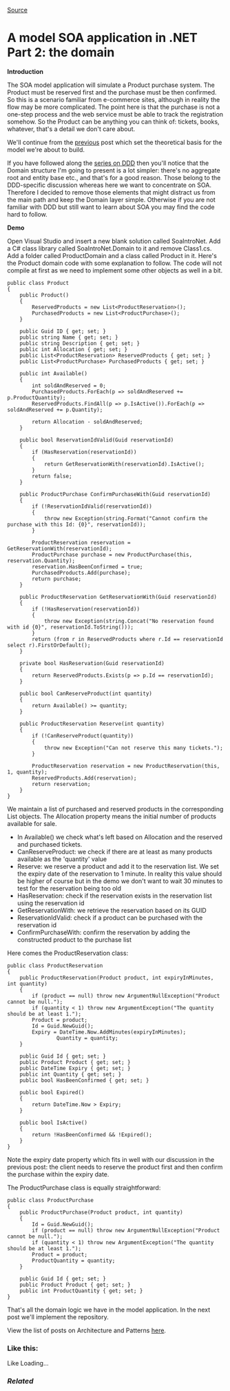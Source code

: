 [Source](http://dotnetcodr.com/2013/12/19/a-model-soa-application-in-net-part-2-the-domain/ "Permalink to A model SOA application in .NET Part 2: the domain")

# A model SOA application in .NET Part 2: the domain

**Introduction**

The SOA model application will simulate a Product purchase system. The Product must be reserved first and the purchase must be then confirmed. So this is a scenario familiar from e-commerce sites, although in reality the flow may be more complicated. The point here is that the purchase is not a one-step process and the web service must be able to track the registration somehow. So the Product can be anything you can think of: tickets, books, whatever, that's a detail we don't care about.

We'll continue from the [previous][1] post which set the theoretical basis for the model we're about to build.

If you have followed along the [series on DDD][2] then you'll notice that the Domain structure I'm going to present is a lot simpler: there's no aggregate root and entity base etc., and that's for a good reason. Those belong to the DDD-specific discussion whereas here we want to concentrate on SOA. Therefore I decided to remove those elements that might distract us from the main path and keep the Domain layer simple. Otherwise if you are not familiar with DDD but still want to learn about SOA you may find the code hard to follow.

**Demo**

Open Visual Studio and insert a new blank solution called SoaIntroNet. Add a C# class library called SoaIntroNet.Domain to it and remove Class1.cs. Add a folder called ProductDomain and a class called Product in it. Here's the Product domain code with some explanation to follow. The code will not compile at first as we need to implement some other objects as well in a bit.



    public class Product
    {
    	public Product()
    	{
    		ReservedProducts = new List<ProductReservation>();
    		PurchasedProducts = new List<ProductPurchase>();
    	}

    	public Guid ID { get; set; }
    	public string Name { get; set; }
    	public string Description { get; set; }
    	public int Allocation { get; set; }
    	public List<ProductReservation> ReservedProducts { get; set; }
    	public List<ProductPurchase> PurchasedProducts { get; set; }

    	public int Available()
    	{
    		int soldAndReserved = 0;
    		PurchasedProducts.ForEach(p => soldAndReserved += p.ProductQuantity);
    		ReservedProducts.FindAll(p => p.IsActive()).ForEach(p => soldAndReserved += p.Quantity);

    		return Allocation - soldAndReserved;
    	}

    	public bool ReservationIdValid(Guid reservationId)
    	{
    		if (HasReservation(reservationId))
    		{
    			return GetReservationWith(reservationId).IsActive();
    		}
    		return false;
    	}

    	public ProductPurchase ConfirmPurchaseWith(Guid reservationId)
    	{
    		if (!ReservationIdValid(reservationId))
    		{
    			throw new Exception(string.Format("Cannot confirm the purchase with this Id: {0}", reservationId));
    		}

    		ProductReservation reservation = GetReservationWith(reservationId);
    		ProductPurchase purchase = new ProductPurchase(this, reservation.Quantity);
    		reservation.HasBeenConfirmed = true;
    		PurchasedProducts.Add(purchase);
    		return purchase;
    	}

    	public ProductReservation GetReservationWith(Guid reservationId)
    	{
    		if (!HasReservation(reservationId))
    		{
    			throw new Exception(string.Concat("No reservation found with id {0}", reservationId.ToString()));
    		}
    		return (from r in ReservedProducts where r.Id == reservationId select r).FirstOrDefault();
    	}

    	private bool HasReservation(Guid reservationId)
    	{
    		return ReservedProducts.Exists(p => p.Id == reservationId);
    	}

    	public bool CanReserveProduct(int quantity)
    	{
    		return Available() >= quantity;
    	}

    	public ProductReservation Reserve(int quantity)
    	{
    		if (!CanReserveProduct(quantity))
    		{
    			throw new Exception("Can not reserve this many tickets.");
    		}

    		ProductReservation reservation = new ProductReservation(this, 1, quantity);
    		ReservedProducts.Add(reservation);
    		return reservation;
    	}
    }


We maintain a list of purchased and reserved products in the corresponding List objects. The Allocation property means the initial number of products available for sale.

* In Available() we check what's left based on Allocation and the reserved and purchased tickets.
* CanReserveProduct: we check if there are at least as many products available as the 'quantity' value
* Reserve: we reserve a product and add it to the reservation list. We set the expiry date of the reservation to 1 minute. In reality this value should be higher of course but in the demo we don't want to wait 30 minutes to test for the reservation being too old
* HasReservation: check if the reservation exists in the reservation list using the reservation id
* GetReservationWith: we retrieve the reservation based on its GUID
* ReservationIdValid: check if a product can be purchased with the reservation id
* ConfirmPurchaseWith: confirm the reservation by adding the constructed product to the purchase list

Here comes the ProductReservation class:



    public class ProductReservation
    {
    	public ProductReservation(Product product, int expiryInMinutes, int quantity)
    	{
    		if (product == null) throw new ArgumentNullException("Product cannot be null.");
    		if (quantity < 1) throw new ArgumentException("The quantity should be at least 1.");
    		Product = product;
    		Id = Guid.NewGuid();
    		Expiry = DateTime.Now.AddMinutes(expiryInMinutes);
                    Quantity = quantity;
    	}

    	public Guid Id { get; set; }
    	public Product Product { get; set; }
    	public DateTime Expiry { get; set; }
    	public int Quantity { get; set; }
    	public bool HasBeenConfirmed { get; set; }

    	public bool Expired()
    	{
    		return DateTime.Now > Expiry;
    	}

    	public bool IsActive()
    	{
    		return !HasBeenConfirmed && !Expired();
    	}
    }


Note the expiry date property which fits in well with our discussion in the previous post: the client needs to reserve the product first and then confirm the purchase within the expiry date.

The ProductPurchase class is equally straightforward:



    public class ProductPurchase
    {
    	public ProductPurchase(Product product, int quantity)
    	{
    		Id = Guid.NewGuid();
    		if (product == null) throw new ArgumentNullException("Product cannot be null.");
    		if (quantity < 1) throw new ArgumentException("The quantity should be at least 1.");
    		Product = product;
    		ProductQuantity = quantity;
    	}

    	public Guid Id { get; set; }
    	public Product Product { get; set; }
    	public int ProductQuantity { get; set; }
    }


That's all the domain logic we have in the model application. In the next post we'll implement the repository.

View the list of posts on Architecture and Patterns [here][3].

### Like this:

Like Loading...

### _Related_

[1]: http://dotnetcodr.com/2013/12/16/a-model-soa-application-in-net-part-1-the-fundamentals/ "A model SOA application in .NET Part 1: the fundamentals"
[2]: http://dotnetcodr.com/2013/09/12/a-model-net-web-service-based-on-domain-driven-design-part-1-introduction/ "A model .NET web service based on Domain Driven Design Part 1: introduction"
[3]: http://dotnetcodr.com/architecture-and-patterns/ "Architecture and patterns"
